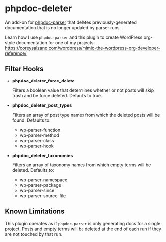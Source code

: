 # phpdoc-deleter
An add-on for [phpdoc-parser](https://github.com/WordPress/phpdoc-parser) that deletes previously-generated documentation that is no longer updated by parser runs.

Learn how I use `phpdoc-parser` and this plugin to create WordPress.org-style documentation for one of my projects: https://coreysalzano.com/wordpress/mimic-the-wordpress-org-developer-reference/

## Filter Hooks

 - **phpdoc_deleter_force_delete**

   Filters a boolean value that determines whether or not posts will skip trash and be force deleted. Defaults to true.

 - **phpdoc_deleter_post_types**

   Filters an array of post type names from which the deleted posts will be found. Defaults to:

    - wp-parser-function
    - wp-parser-method
    - wp-parser-class
    - wp-parser-hook

 - **phpdoc_deleter_taxonomies**

   Filters an array of taxonomy names from which empty terms will be deleted. Defaults to: 

    - wp-parser-namespace
    - wp-parser-package
    - wp-parser-since
    - wp-parser-source-file

## Known Limitations

This plugin operates as if `phpdoc-parser` is only generating docs for a single project. Posts and empty terms will be deleted at the end of each run if they are not touched by that run.